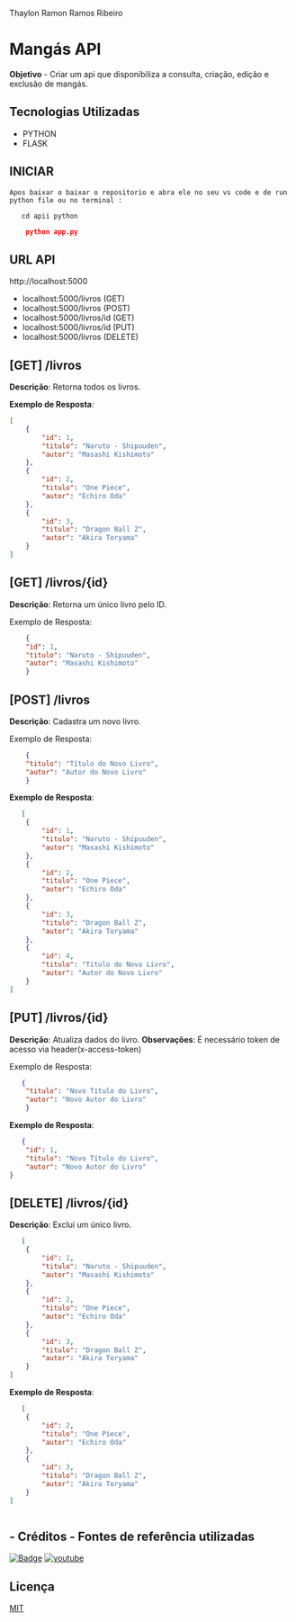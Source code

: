 Thaylon Ramon Ramos Ribeiro
# Mangás API
**Objetivo** - Criar um api que disponibiliza a consulta, criação, edição e exclusão de mangás.

## Tecnologias Utilizadas
- PYTHON
- FLASK

## INICIAR
    Apos baixar o baixar o repositorio e abra ele no seu vs code e de run python file ou no terminal :
```
   cd apii python
```

 ```json
     python app.py
```
## URL API

http://localhost:5000
- localhost:5000/livros (GET)
- localhost:5000/livros (POST)
- localhost:5000/livros/id (GET)
- localhost:5000/livros/id (PUT)
- localhost:5000/livros (DELETE)

## [GET] /livros

**Descrição**: Retorna todos os livros.

**Exemplo de Resposta**:
```json
[
    {
        "id": 1,
        "titulo": "Naruto - Shipuuden",
        "autor": "Masashi Kishimoto"
    },
    {
        "id": 2,
        "titulo": "One Piece",
        "autor": "Echiro Oda"
    },
    {
        "id": 3,
        "titulo": "Dragon Ball Z",
        "autor": "Akira Toryama"
    }
]
```

## [GET] /livros/{id}
**Descrição**: Retorna um único livro pelo ID.

Exemplo de Resposta:
```json
    {
    "id": 1,
    "titulo": "Naruto - Shipuuden",
    "autor": "Masashi Kishimoto"
    }

```

## [POST] /livros
**Descrição**: Cadastra um novo livro.

Exemplo de Resposta:
```json
    {
    "titulo": "Título do Novo Livro",
    "autor": "Autor do Novo Livro"
    }

```
**Exemplo de Resposta**:
```json
   [
    {
        "id": 1,
        "titulo": "Naruto - Shipuuden",
        "autor": "Masashi Kishimoto"
    },
    {
        "id": 2,
        "titulo": "One Piece",
        "autor": "Echiro Oda"
    },
    {
        "id": 3,
        "titulo": "Dragon Ball Z",
        "autor": "Akira Toryama"
    },
    {
        "id": 4,
        "titulo": "Título do Novo Livro",
        "autor": "Autor do Novo Livro"
    }
]

```

## [PUT] /livros/{id}
**Descrição**: Atualiza dados do livro.
**Observações**: É necessário token de acesso via header(x-access-token)

Exemplo de Resposta:
```json
   {
    "titulo": "Novo Título do Livro",
    "autor": "Novo Autor do Livro"
    }


```
**Exemplo de Resposta**:
```json
   {
    "id": 1,
    "titulo": "Novo Título do Livro",
    "autor": "Novo Autor do Livro"
}


```
## [DELETE] /livros/{id}
**Descrição**: Exclui um único livro.

```json
   [
    {
        "id": 1,
        "titulo": "Naruto - Shipuuden",
        "autor": "Masashi Kishimoto"
    },
    {
        "id": 2,
        "titulo": "One Piece",
        "autor": "Echiro Oda"
    },
    {
        "id": 3,
        "titulo": "Dragon Ball Z",
        "autor": "Akira Toryama"
    }
]

```
**Exemplo de Resposta**:
```json
   [
    {
        "id": 2,
        "titulo": "One Piece",
        "autor": "Echiro Oda"
    },
    {
        "id": 3,
        "titulo": "Dragon Ball Z",
        "autor": "Akira Toryama"
    }
]



```

## - Créditos - Fontes de referência utilizadas
[![Badge](https://img.shields.io/badge/Leia%20mais-Programa%C3%A7%C3%A3o%20em%20Python%20com%20Flask-blue?style=for-the-badge&logo=python)](https://blog.debugeverything.com/pt/programacao-em-python-aplicativo-flask/)
[![youtube](https://img.shields.io/badge/YouTube-red?style=for-the-badge&logo=youtube&logoColor=white)](https://www.youtube.com/@pycodebr)

## Licença

[MIT](https://choosealicense.com/licenses/mit/)

